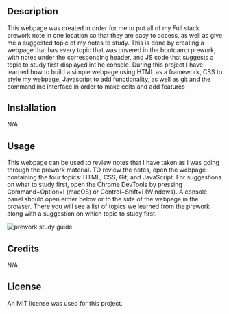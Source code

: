 # <Prework Study Guide Webpage>

## Description

This webpage was created in order for me to put all of my Full stack prework note in one location so that they are easy to access, as well as give me a suggested topic of my notes to study. This is done by creating a webpage that has every topic that was covered in the bootcamp prework, with notes under the corresponding header, and JS code that suggests a topic to study first displayed int he console. During this project I have learned how to build a simple webpage using HTML as a framework, CSS to style my webpage, Javascript to add functionality, as well as git and the commandline interface in order to make edits and add features

## Installation

N/A

## Usage

This webpage can be used to review notes that I have taken as I was going through the prework material. TO review the notes, open the webpage containing the four topics: HTML, CSS, Git, and JavaScript. For suggestions on what to study first, open the Chrome DevTools by pressing Command+Option+I (macOS) or Control+Shift+I (Windows). A console panel should open either below or to the side of the webpage in the browser. There you will see a list of topics we learned from the prework along with a suggestion on which topic to study first.

![prework study guide](C:\Users\Owner\bootcamp\prework-study-guide\prework-study-guide\assets\prework_study_guide_usage.png)

## Credits

N/A

## License

An MIT license was used for this project.
